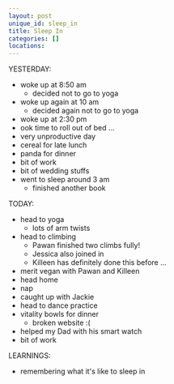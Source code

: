 ```yaml
---
layout: post
unique_id: sleep_in
title: Sleep In
categories: []
locations: 
---
```


YESTERDAY:
* woke up at 8:50 am
  * decided not to go to yoga
* woke up again at 10 am
  * decided again not to go to yoga
* woke up at 2:30 pm
* ook time to roll out of bed ...
* very unproductive day
* cereal for late lunch
* panda for dinner
* bit of work
* bit of wedding stuffs
* went to sleep around 3 am
  * finished another book

TODAY:
* head to yoga
  * lots of arm twists
* head to climbing
  * Pawan finished two climbs fully!
  * Jessica also joined in
  * Killeen has definitely done this before ...
* merit vegan with Pawan and Killeen
* head home
* nap
* caught up with Jackie
* head to dance practice
* vitality bowls for dinner
  * broken website :(
* helped my Dad with his smart watch
* bit of work

LEARNINGS:
* remembering what it's like to sleep in
